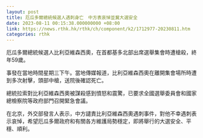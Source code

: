 ```yaml
---
layout: post
title: 厄瓜多爾總統候選人遇刺身亡　中方表哀悼並冀大選安全
date: 2023-08-11 00:15:38.000000000 +08:00
link: https://news.rthk.hk/rthk/ch/component/k2/1712977-20230811.htm
categories: rthk
---
```


厄瓜多爾總統候選人比利亞維森西奧，在首都基多北部出席選舉集會時遭槍殺，終年59歲。

事發在當地時間星期三下午。當地傳媒報道，比利亞維森西奧在離開集會場所時遭到多次射擊，頭部中槍，送院後確認死亡。

總統拉索對比利亞維森西奧被謀殺感到憤怒和震驚，已要求全國選舉委員會和國家總檢察院等政府部門召開緊急會議。

在北京，外交部發言人表示，中方譴責比利亞維森西奧遇刺事件，對他不幸遇刺表示哀悼，希望厄瓜多爾政府和有關各方維護局勢穩定，即將舉行的大選安全、平穩、順利。
